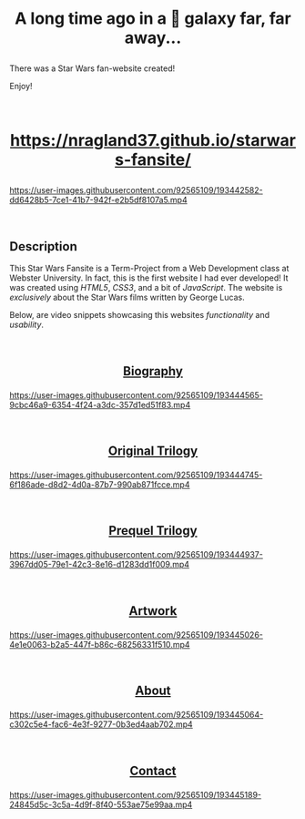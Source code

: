 # <p align="center">  A long time ago in a 🌌 galaxy far, far away... </p>
There was a Star Wars fan-website created! 

Enjoy!

<br>

# <p align="center"> https://nragland37.github.io/starwars-fansite/ </p>

https://user-images.githubusercontent.com/92565109/193442582-dd6428b5-7ce1-41b7-942f-e2b5df8107a5.mp4

<br>

## Description
This Star Wars Fansite is a Term-Project from a Web Development class at Webster University. In fact, this is the first website I had ever developed! It was created using *HTML5*, *CSS3*, and a bit of *JavaScript*. The website is *exclusively* about the Star Wars films written by George Lucas. 


Below, are video snippets showcasing this websites *functionality* and *usability*.    

<br>

## <p align="center">[Biography](src/george_lucas.html) </p>

https://user-images.githubusercontent.com/92565109/193444565-9cbc46a9-6354-4f24-a3dc-357d1ed51f83.mp4

<br>

## <p align="center">[Original Trilogy](src/orginal_trilogy.html) </p>

https://user-images.githubusercontent.com/92565109/193444745-6f186ade-d8d2-4d0a-87b7-990ab871fcce.mp4

<br>

## <p align="center">[Prequel Trilogy](src/prequel_trilogy.html) </p>

https://user-images.githubusercontent.com/92565109/193444937-3967dd05-79e1-42c3-8e16-d1283dd1f009.mp4

<br>

## <p align="center">[Artwork](src/artwork.html) </p>

https://user-images.githubusercontent.com/92565109/193445026-4e1e0063-b2a5-447f-b86c-68256331f510.mp4

<br>

## <p align="center">[About](src/about.html) </p>

https://user-images.githubusercontent.com/92565109/193445064-c302c5e4-fac6-4e3f-9277-0b3ed4aab702.mp4

<br>

## <p align="center">[Contact](src/contact.html) </p>

https://user-images.githubusercontent.com/92565109/193445189-24845d5c-3c5a-4d9f-8f40-553ae75e99aa.mp4
